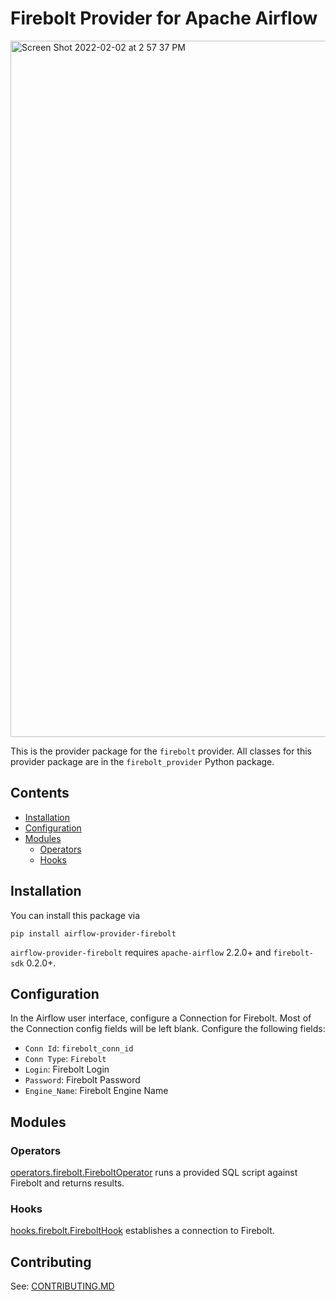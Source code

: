 <!--
 Licensed to the Apache Software Foundation (ASF) under one
 or more contributor license agreements.  See the NOTICE file
 distributed with this work for additional information
 regarding copyright ownership.  The ASF licenses this file
 to you under the Apache License, Version 2.0 (the
 "License"); you may not use this file except in compliance
 with the License.  You may obtain a copy of the License at

   http://www.apache.org/licenses/LICENSE-2.0

 Unless required by applicable law or agreed to in writing,
 software distributed under the License is distributed on an
 "AS IS" BASIS, WITHOUT WARRANTIES OR CONDITIONS OF ANY
 KIND, either express or implied.  See the License for the
 specific language governing permissions and limitations
 under the License.
 -->

# Firebolt Provider for Apache Airflow

<img width="1114" alt="Screen Shot 2022-02-02 at 2 57 37 PM" src="https://user-images.githubusercontent.com/7674553/152251803-427f45b5-2160-4434-9f3e-431db4d3e79e.png">

This is the provider package for the `firebolt` provider. All classes for this provider package are in the `firebolt_provider` Python package.

## Contents

- <a href="#installation">Installation</a>[]()
- <a href="#configuration">Configuration</a>[]()
- <a href="#modules">Modules</a>[]()
    - <a href="#operators">Operators</a>[]()
    - <a href="#hooks">Hooks</a>[]()


<a id="installation"></a>
## Installation

You can install this package via

```shell
pip install airflow-provider-firebolt
```

`airflow-provider-firebolt` requires `apache-airflow` 2.2.0+ and `firebolt-sdk` 0.2.0+.


<a id="configuration"></a>
## Configuration

In the Airflow user interface, configure a Connection for Firebolt. Most of the Connection config fields will be left blank. Configure the following fields:

* `Conn Id`: `firebolt_conn_id`
* `Conn Type`: `Firebolt`
* `Login`: Firebolt Login
* `Password`: Firebolt Password
* `Engine_Name`: Firebolt Engine Name


<a id="modules"></a>
## Modules


<a id="operators"></a>
### Operators

[operators.firebolt.FireboltOperator](https://github.com/firebolt-db/airflow-provider-firebolt/blob/main/firebolt_provider/operators/firebolt.py) runs a provided SQL script against Firebolt and returns results.


<a id="hooks"></a>
### Hooks

[hooks.firebolt.FireboltHook](https://github.com/firebolt-db/airflow-provider-firebolt/blob/main/firebolt_provider/hooks/firebolt.py) establishes a connection to Firebolt.

## Contributing

See: [CONTRIBUTING.MD](https://github.com/firebolt-db/airflow-provider-firebolt/tree/main/CONTRIBUTING.MD)
